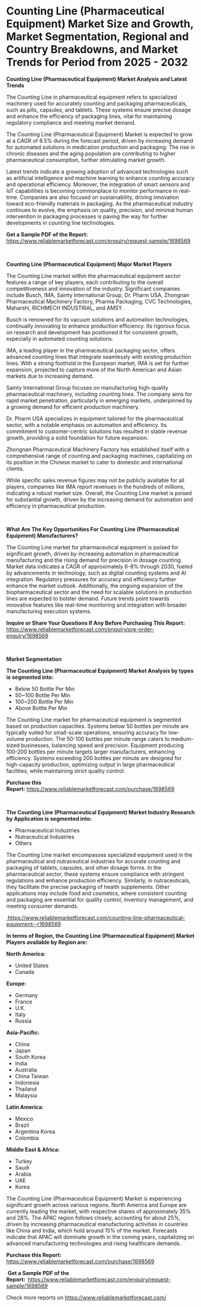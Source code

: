 <p><h1>Counting Line (Pharmaceutical Equipment) Market Size and Growth, Market Segmentation, Regional and Country Breakdowns, and Market Trends for Period from 2025 -  2032</h1></p><p><strong>Counting Line (Pharmaceutical Equipment) Market Analysis and Latest Trends</strong></p>
<p><p>The Counting Line in pharmaceutical equipment refers to specialized machinery used for accurately counting and packaging pharmaceuticals, such as pills, capsules, and tablets. These systems ensure precise dosage and enhance the efficiency of packaging lines, vital for maintaining regulatory compliance and meeting market demand.</p><p>The Counting Line (Pharmaceutical Equipment) Market is expected to grow at a CAGR of 6.5% during the forecast period, driven by increasing demand for automated solutions in medication production and packaging. The rise in chronic diseases and the aging population are contributing to higher pharmaceutical consumption, further stimulating market growth. </p><p>Latest trends indicate a growing adoption of advanced technologies such as artificial intelligence and machine learning to enhance counting accuracy and operational efficiency. Moreover, the integration of smart sensors and IoT capabilities is becoming commonplace to monitor performance in real-time. Companies are also focused on sustainability, driving innovation toward eco-friendly materials in packaging. As the pharmaceutical industry continues to evolve, the emphasis on quality, precision, and minimal human intervention in packaging processes is paving the way for further developments in counting line technologies.</p></p>
<p><strong>Get a Sample PDF of the Report:&nbsp;</strong> <a href="https://www.reliablemarketforecast.com/enquiry/request-sample/1698569?utm_campaign=1080&utm_medium=2&utm_source=Github&utm_content=ia&utm_term=09012025&utm_id=counting-line-pharmaceutical-equipment">https://www.reliablemarketforecast.com/enquiry/request-sample/1698569</a></p>
<p>&nbsp;</p>
<p><strong>Counting Line (Pharmaceutical Equipment) Major Market Players</strong></p>
<p><p>The Counting Line market within the pharmaceutical equipment sector features a range of key players, each contributing to the overall competitiveness and innovation of the industry. Significant companies include Busch, IMA, Sainty International Group, Dr. Pharm USA, Zhongnan Pharmaceutical Machinery Factory, Pharma Packaging, CVC Technologies, Maharshi, RICHMECH INDUSTRIAL, and AMSY. </p><p>Busch is renowned for its vacuum solutions and automation technologies, continually innovating to enhance production efficiency. Its rigorous focus on research and development has positioned it for consistent growth, especially in automated counting solutions. </p><p>IMA, a leading player in the pharmaceutical packaging sector, offers advanced counting lines that integrate seamlessly with existing production lines. With a strong foothold in the European market, IMA is set for further expansion, projected to capture more of the North American and Asian markets due to increasing demand.</p><p>Sainty International Group focuses on manufacturing high-quality pharmaceutical machinery, including counting lines. The company aims for rapid market penetration, particularly in emerging markets, underpinned by a growing demand for efficient production machinery.</p><p>Dr. Pharm USA specializes in equipment tailored for the pharmaceutical sector, with a notable emphasis on automation and efficiency. Its commitment to customer-centric solutions has resulted in stable revenue growth, providing a solid foundation for future expansion.</p><p>Zhongnan Pharmaceutical Machinery Factory has established itself with a comprehensive range of counting and packaging machines, capitalizing on its position in the Chinese market to cater to domestic and international clients. </p><p>While specific sales revenue figures may not be publicly available for all players, companies like IMA report revenues in the hundreds of millions, indicating a robust market size. Overall, the Counting Line market is poised for substantial growth, driven by the increasing demand for automation and efficiency in pharmaceutical production.</p></p>
<p>&nbsp;</p>
<p><strong>What Are The Key Opportunities For Counting Line (Pharmaceutical Equipment) Manufacturers?</strong></p>
<p><p>The Counting Line market for pharmaceutical equipment is poised for significant growth, driven by increasing automation in pharmaceutical manufacturing and the rising demand for precision in dosage counting. Market data indicates a CAGR of approximately 6-8% through 2030, fueled by advancements in technology, such as digital counting systems and AI integration. Regulatory pressures for accuracy and efficiency further enhance the market outlook. Additionally, the ongoing expansion of the biopharmaceutical sector and the need for scalable solutions in production lines are expected to bolster demand. Future trends point towards innovative features like real-time monitoring and integration with broader manufacturing execution systems.</p></p>
<p><strong>Inquire or Share Your Questions If Any Before Purchasing This Report:</strong> <a href="https://www.reliablemarketforecast.com/enquiry/pre-order-enquiry/1698569?utm_campaign=1080&utm_medium=2&utm_source=Github&utm_content=ia&utm_term=09012025&utm_id=counting-line-pharmaceutical-equipment">https://www.reliablemarketforecast.com/enquiry/pre-order-enquiry/1698569</a></p>
<p>&nbsp;</p>
<p><strong>Market Segmentation</strong></p>
<p><strong>The Counting Line (Pharmaceutical Equipment) Market Analysis by types is segmented into:</strong></p>
<p><ul><li>Below 50 Bottle Per Min</li><li>50~100 Bottle Per Min</li><li>100~200 Bottle Per Min</li><li>Above Bottle Per Min</li></ul></p>
<p><p>The Counting Line market for pharmaceutical equipment is segmented based on production capacities. Systems below 50 bottles per minute are typically suited for small-scale operations, ensuring accuracy for low-volume production. The 50-100 bottles per minute range caters to medium-sized businesses, balancing speed and precision. Equipment producing 100-200 bottles per minute targets larger manufacturers, enhancing efficiency. Systems exceeding 200 bottles per minute are designed for high-capacity production, optimizing output in large pharmaceutical facilities, while maintaining strict quality control.</p></p>
<p><strong>Purchase this Report:&nbsp;</strong><a href="https://www.reliablemarketforecast.com/purchase/1698569?utm_campaign=1080&utm_medium=2&utm_source=Github&utm_content=ia&utm_term=09012025&utm_id=counting-line-pharmaceutical-equipment">https://www.reliablemarketforecast.com/purchase/1698569</a></p>
<p>&nbsp;</p>
<p><strong>The Counting Line (Pharmaceutical Equipment) Market Industry Research by Application is segmented into:</strong></p>
<p><ul><li>Pharmaceutical Industries</li><li>Nutraceutical Industries</li><li>Others</li></ul></p>
<p><p>The Counting Line market encompasses specialized equipment used in the pharmaceutical and nutraceutical industries for accurate counting and packaging of tablets, capsules, and other dosage forms. In the pharmaceutical sector, these systems ensure compliance with stringent regulations and enhance production efficiency. Similarly, in nutraceuticals, they facilitate the precise packaging of health supplements. Other applications may include food and cosmetics, where consistent counting and packaging are essential for quality control, inventory management, and meeting consumer demands.</p></p>
<p><a href="https://www.reliablemarketforecast.com/counting-line-pharmaceutical-equipment--r1698569?utm_campaign=1080&utm_medium=2&utm_source=Github&utm_content=ia&utm_term=09012025&utm_id=counting-line-pharmaceutical-equipment">&nbsp;https://www.reliablemarketforecast.com/counting-line-pharmaceutical-equipment--r1698569</a></p>
<p><strong>In terms of Region, the Counting Line (Pharmaceutical Equipment) Market Players available by Region are:</strong></p>
<p>
    <p> <strong> North America: </strong>
        <ul>
            <li>United States</li>
            <li>Canada</li>
        </ul>
        </p> 
    <p> <strong> Europe: </strong>
        <ul>
            <li>Germany</li>
            <li>France</li>
            <li>U.K.</li>
            <li>Italy</li>
            <li>Russia</li>
        </ul>
        </p> 
    <p> <strong> Asia-Pacific: </strong>
        <ul>
            <li>China</li>
            <li>Japan</li>
            <li>South Korea</li>
            <li>India</li>
            <li>Australia</li>
            <li>China Taiwan</li>
            <li>Indonesia</li>
            <li>Thailand</li>
            <li>Malaysia</li>
        </ul>
        </p> 
    <p> <strong> Latin America: </strong>
        <ul>
            <li>Mexico</li>
            <li>Brazil</li>
            <li>Argentina Korea</li>
            <li>Colombia</li>
        </ul>
        </p> 
    <p> <strong> Middle East & Africa: </strong>
        <ul>
            <li>Turkey</li>
            <li>Saudi</li>
            <li>Arabia</li>
            <li>UAE</li>
            <li>Korea</li>
        </ul>
    </p>
    </p>
<p><p>The Counting Line (Pharmaceutical Equipment) Market is experiencing significant growth across various regions. North America and Europe are currently leading the market, with respective shares of approximately 35% and 28%. The APAC region follows closely, accounting for about 25%, driven by increasing pharmaceutical manufacturing activities in countries like China and India, which hold around 15% of the market. Forecasts indicate that APAC will dominate growth in the coming years, capitalizing on advanced manufacturing technologies and rising healthcare demands.</p></p>
<p><strong>Purchase this Report: </strong><a href="https://www.reliablemarketforecast.com/purchase/1698569?utm_campaign=1080&utm_medium=2&utm_source=Github&utm_content=ia&utm_term=09012025&utm_id=counting-line-pharmaceutical-equipment">https://www.reliablemarketforecast.com/purchase/1698569</a></p>
<p>&nbsp;<strong>Get a Sample PDF of the Report:&nbsp;&nbsp;</strong><a href="https://www.reliablemarketforecast.com/enquiry/request-sample/1698569?utm_campaign=1080&utm_medium=2&utm_source=Github&utm_content=ia&utm_term=09012025&utm_id=counting-line-pharmaceutical-equipment">https://www.reliablemarketforecast.com/enquiry/request-sample/1698569</a></p>
<p><strong></strong></p>
<p>Check more reports on <a href="https://www.reliablemarketforecast.com/?utm_campaign=1080&utm_medium=2&utm_source=Github&utm_content=ia&utm_term=09012025&utm_id=counting-line-pharmaceutical-equipment">https://www.reliablemarketforecast.com/</a></p>